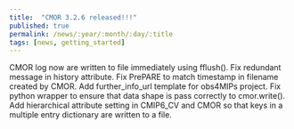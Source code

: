 ```yaml
---
title:  "CMOR 3.2.6 released!!!"
published: true
permalink: /news/:year/:month/:day/:title
tags: [news, getting_started]
---
```


CMOR log now are written to file immediately using fflush(). Fix redundant message in history attribute.  Fix PrePARE to match timestamp in filename created by CMOR.  Add further_info_url template for obs4MIPs project.  Fix python wrapper to ensure that data shape is pass correctly to cmor.write().  Add hierarchical attribute setting in CMIP6_CV and CMOR so that keys in a multiple entry dictionary are written to a file.


